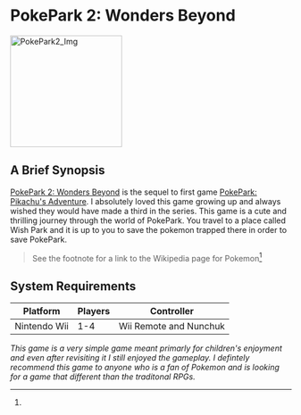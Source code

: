 # PokePark 2: Wonders Beyond

<img src="https://m.media-amazon.com/images/I/81U+M1yrPPL._SL1418_.jpg" alt="PokePark2_Img" width="200"/>

## A Brief Synopsis

[PokePark 2: Wonders Beyond](https://en.wikipedia.org/wiki/Pok%C3%A9Park_2:_Wonders_Beyond) is the sequel to first game [PokePark: Pikachu's Adventure](https://en.wikipedia.org/wiki/Pok%C3%A9Park_Wii:_Pikachu%27s_Adventure). I absolutely loved this game growing up and always wished they would have made a third in the series. This game is a cute and thrilling journey through the world of PokePark. You travel to a place called Wish Park and it is up to you to save the pokemon trapped there in order to save PokePark.
>See the footnote for a link to the Wikipedia page for Pokemon[^1]

## System Requirements

| **Platform**      | **Players** | **Controller**                |
|-------------------|-------------|------------------------------|
| Nintendo Wii      | 1-4         | Wii Remote and Nunchuk       |


*This game is a very simple game meant primarly for children's enjoyment and even after revisiting it I still enjoyed the gameplay. I defintely recommend this game to anyone who is a fan of Pokemon and is looking for a game that different than the traditonal RPGs.*

[^1]:
